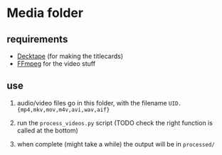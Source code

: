 # Media folder

## requirements

- [Decktape](https://github.com/astefanutti/decktape) (for making the titlecards)
- [FFmpeg](http://ffmpeg.org/) for the video stuff

## use

1. audio/video files go in this folder, with the filename `UID.{mp4,mkv,mov,m4v,avi,wav,aif}`

2. run the `process_videos.py` script (TODO check the right function is called
   at the bottom)

3. when complete (might take a while) the output will be in `processed/`
